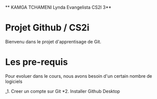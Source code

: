 ** KAMGA TCHAMENI Lynda Evangelista CS2I 3**
# Projet Github / CS2i
Bienvenu dans le projet d'apprentisage de Git.

# Les pre-requis
Pour evoluer dans le cours, nous avons besoin d'un certain nombre de logiciels

_1. Creer un compte sur Git
*2. Installer Github Desktop

